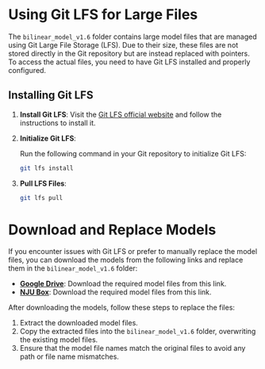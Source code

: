 # Using Git LFS for Large Files

The `bilinear_model_v1.6` folder contains large model files that are managed using Git Large File Storage (LFS). Due to their size, these files are not stored directly in the Git repository but are instead replaced with pointers. To access the actual files, you need to have Git LFS installed and properly configured.

## Installing Git LFS

1. **Install Git LFS**: Visit the [Git LFS official website](https://git-lfs.github.com/) and follow the instructions to install it.

2. **Initialize Git LFS**:
   
   Run the following command in your Git repository to initialize Git LFS:
   ```bash
   git lfs install
   
4. **Pull LFS Files**:
   
   ```bash
   git lfs pull

# Download and Replace Models

If you encounter issues with Git LFS or prefer to manually replace the model files, you can download the models from the following links and replace them in the `bilinear_model_v1.6` folder:

- **[Google Drive](https://drive.google.com/drive/folders/1nI5rI2lxSdJ4jv3o3026GWmZcbtf6OSc)**: Download the required model files from this link.
- **[NJU Box](https://box.nju.edu.cn/d/b8ca3f2d4a95437993f5/)**: Download the required model files from this link.

After downloading the models, follow these steps to replace the files:

1. Extract the downloaded model files.
2. Copy the extracted files into the `bilinear_model_v1.6` folder, overwriting the existing model files.
3. Ensure that the model file names match the original files to avoid any path or file name mismatches.
